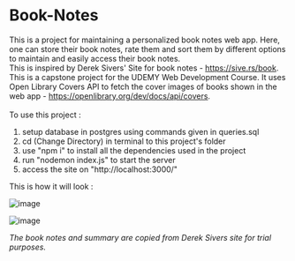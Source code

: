 # Book-Notes
This is a project for maintaining a personalized book notes web app. Here, one can store their book notes, rate them and sort them by different options to maintain and easily access their book notes.
<br>
This is inspired by Derek Sivers' Site for book notes - https://sive.rs/book. This is a capstone project for the UDEMY Web Development Course. It uses Open Library Covers API to fetch the cover images of books shown in the web app - https://openlibrary.org/dev/docs/api/covers.
<br><br>
To use this project : 
1. setup database in postgres using commands given in queries.sql
2. cd (Change Directory) in terminal to this project's folder
3. use "npm i" to install all the dependencies used in the project
4. run "nodemon index.js" to start the server
5. access the site on "http://localhost:3000/"

This is how it will look : 

![image](https://github.com/Adicodin/Book-Notes-Capstone-Project/assets/81355891/d643d72c-a2a0-4799-a66b-e102778c9bb7)

![image](https://github.com/Adicodin/Book-Notes-Capstone-Project/assets/81355891/acd518e7-3f10-4b2c-b6a8-603715740c59)


*The book notes and summary are copied from Derek Sivers site for trial purposes.*
